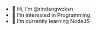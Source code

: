- 👋 Hi, I’m @rindangwcksn
- 👀 I’m interested in Programming
- 🌱 I’m currently learning NodeJS

<!---
rindangwcksn/rindangwcksn is a ✨ special ✨ repository because its `README.md` (this file) appears on your GitHub profile.
You can click the Preview link to take a look at your changes.
--->

